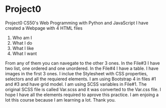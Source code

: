 # Project0
Project0 CS50's Web Programming with Python and JavaScript
I have created a Webpage with 4 HTML files 
1. Who am I
2. What I do
3. What I like
4. What I want

From any of them you can navegate to the other 3 ones.
In the File#3 I have two list, one ordered and one unordered.
In the File#4 I have a table.
I have images in the first 3 ones.
I inclue the Stylesheet with CSS properties, selectors and all the requiered elements.
I am using Bootstrap 4 in files #1 and #3 and have grid model.
I am using SCSS variables in File#1. The original SCSS file is called Var.scss and it was converted to the Var.css file.
I hope I have all the elements required to aprove this practice.
I am enjoing a lot this course because I am learning a lot.
Thank you.
